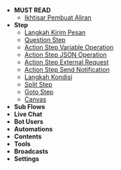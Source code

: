 * **MUST READ**
  * [Ikhtisar Pembuat Aliran](docs/flowbuilder/Flow_Builder.md)
* **Step**
  * [Langkah Kirim Pesan](docs/flowbuilder/Step.md)
  * [Question Step](docs/flowbuilder/Question_Step.md)
  * [Action Step Variable Operation](docs/flowbuilder/Step/Step_Variable.md)
  * [Action Step JSON Operation](docs/flowbuilder/Step/Step_JSON.md)
  * [Action Step External Request](docs/flowbuilder/Step/Step_External.md)
  * [Action Step Send Notification](docs/flowbuilder/Step/Step_Notification.md)
  * [Langkah Kondisi](docs/flowbuilder/Step/Step_Condition.md)
  * [Split Step](docs/flowbuilder/Step/Step_Split.md)
  * [Goto Step](docs/flowbuilder/Step/Step_Goto.md)
  * [Canvas](docs/flowbuilder/Step/Step_Canvas.md)
* **Sub Flows**
* **Live Chat**
* **Bot Users**
* **Automations**
* **Contents**
* **Tools**
* **Broadcasts**
* **Settings**